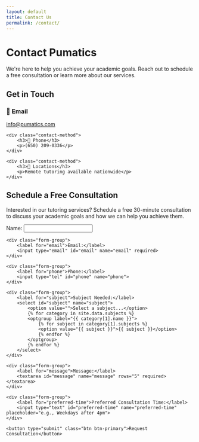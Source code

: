 ```yaml
---
layout: default
title: Contact Us
permalink: /contact/
---
```


# Contact Pumatics

We're here to help you achieve your academic goals. Reach out to schedule a free consultation or learn more about our services.

## Get in Touch

<div class="contact-methods">
    <div class="contact-method">
        <h3>📧 Email</h3>
        <p><a href="mailto:info@pumatics.com">info@pumatics.com</a></p>
    </div>
    
    <div class="contact-method">
        <h3>📱 Phone</h3>
        <p>(650) 209-0336</p>
    </div>
    
    <div class="contact-method">
        <h3>📍 Locations</h3>
        <p>Remote tutoring available nationwide</p>
    </div>
</div>

## Schedule a Free Consultation

Interested in our tutoring services? Schedule a free 30-minute consultation to discuss your academic goals and how we can help you achieve them.

<form action="https://formspree.io/f/meoaeoyp" method="POST" class="contact-form">
    <div class="form-group">
        <label for="name">Name:</label>
        <input type="text" id="name" name="name" required>
    </div>
    
    <div class="form-group">
        <label for="email">Email:</label>
        <input type="email" id="email" name="email" required>
    </div>
    
    <div class="form-group">
        <label for="phone">Phone:</label>
        <input type="tel" id="phone" name="phone">
    </div>
    
    <div class="form-group">
        <label for="subject">Subject Needed:</label>
        <select id="subject" name="subject">
            <option value="">Select a subject...</option>
            {% for category in site.data.subjects %}
            <optgroup label="{{ category[1].name }}">
                {% for subject in category[1].subjects %}
                <option value="{{ subject }}">{{ subject }}</option>
                {% endfor %}
            </optgroup>
            {% endfor %}
        </select>
    </div>
    
    <div class="form-group">
        <label for="message">Message:</label>
        <textarea id="message" name="message" rows="5" required></textarea>
    </div>
    
    <div class="form-group">
        <label for="preferred-time">Preferred Consultation Time:</label>
        <input type="text" id="preferred-time" name="preferred-time" placeholder="e.g., Weekdays after 4pm">
    </div>
    
    <button type="submit" class="btn btn-primary">Request Consultation</button>
</form> 